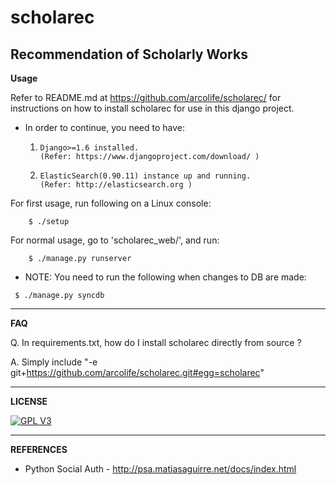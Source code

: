 scholarec
=========
Recommendation of Scholarly Works 
---------------------------------

**Usage**

Refer to README.md at https://github.com/arcolife/scholarec/ for instructions 
on how to install scholarec for use in this django project.

* In order to continue, you need to have:
    
    1.     Django>=1.6 installed.
    	   (Refer: https://www.djangoproject.com/download/ )
    2.	   ElasticSearch(0.90.11) instance up and running. 
    	   (Refer: http://elasticsearch.org )

For first usage, run following on a Linux console:
``` 
    $ ./setup
```

For normal usage, go to 'scholarec_web/', and run:
```
    $ ./manage.py runserver
```

- NOTE: You need to run the following when changes to DB are made:
```
 $ ./manage.py syncdb
```
***

**FAQ**

Q. In requirements.txt, how do I install scholarec directly from source ?

A. Simply include "-e git+https://github.com/arcolife/scholarec.git#egg=scholarec"

***

**LICENSE**

[![GPL V3](http://www.gnu.org/graphics/gplv3-127x51.png)](http://www.gnu.org/licenses/gpl-3.0-standalone.html)

***

**REFERENCES**
- Python Social Auth - http://psa.matiasaguirre.net/docs/index.html
